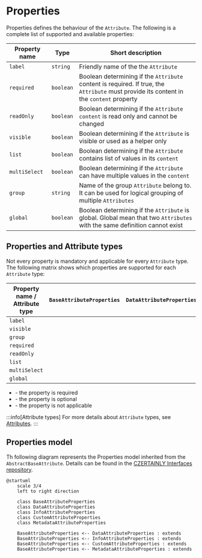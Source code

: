 # Properties

Properties defines the behaviour of the `Attribute`.
The following is a complete list of supported and available properties:

| Property name | Type      | Short description                                                                                                                       |
|---------------|-----------|-----------------------------------------------------------------------------------------------------------------------------------------|
| `label`       | `string`  | Friendly name of the the `Attribute`                                                                                                    |
| `required`    | `boolean` | Boolean determining if the `Attribute` content is required. If true, the `Attribute` must provide its content in the `content` property |
| `readOnly`    | `boolean` | Boolean determining if the `Attribute` `content` is read only and cannot be changed                                                     |
| `visible`     | `boolean` | Boolean determining if the `Attribute` is visible or used as a helper only                                                              |
| `list`        | `boolean` | Boolean determining if the `Attribute` contains list of values in its `content`                                                         |
| `multiSelect` | `boolean` | Boolean determining if the `Attribute` can have multiple values in the `content`                                                        |
| `group`       | `string`  | Name of the group `Attribute` belong to. It can be used for logical grouping of multiple `Attributes`                                   |
| `global`      | `boolean` | Boolean determining if the `Attribute` is global. Global mean that two `Attributes` with the same definition cannot exist               |

## Properties and Attribute types

Not every property is mandatory and applicable for every `Attribute` type. The following matrix shows which properties are supported for each `Attribute` type:

| Property name / Attribute type | `BaseAttributeProperties`                    | `DataAttributeProperties`                           | `InfoAttributeProperties`                    | `CustomAttributeProperties`                  | `MetadataAttributeProperties`                |
|--------------------------------|----------------------------------------------|-----------------------------------------------------|----------------------------------------------|----------------------------------------------|----------------------------------------------|
| `label`                        | <span class="badge badge--success"></span>   | <span class="badge badge--success" size="s"></span> | <span class="badge badge--success"></span>   | <span class="badge badge--success"></span>   | <span class="badge badge--success"></span>   |
| `visible`                      | <span class="badge badge--success"></span>   | <span class="badge badge--success"></span>          | <span class="badge badge--success"></span>   | <span class="badge badge--success"></span>   | <span class="badge badge--success"></span>   |
| `group`                        | <span class="badge badge--danger"></span>    | <span class="badge badge--danger"></span>           | <span class="badge badge--danger"></span>    | <span class="badge badge--danger"></span>    | <span class="badge badge--danger"></span>    |
| `required`                     | <span class="badge badge--secondary"></span> | <span class="badge badge--success"></span>          | <span class="badge badge--secondary"></span> | <span class="badge badge--success"></span>   | <span class="badge badge--secondary"></span> |
| `readOnly`                     | <span class="badge badge--secondary"></span> | <span class="badge badge--success"></span>          | <span class="badge badge--secondary"></span> | <span class="badge badge--success"></span>   | <span class="badge badge--secondary"></span> |
| `list`                         | <span class="badge badge--secondary"></span> | <span class="badge badge--success"></span>          | <span class="badge badge--secondary"></span> | <span class="badge badge--success"></span>   | <span class="badge badge--secondary"></span> |
| `multiSelect`                  | <span class="badge badge--secondary"></span> | <span class="badge badge--success"></span>          | <span class="badge badge--secondary"></span> | <span class="badge badge--success"></span>   | <span class="badge badge--secondary"></span> |
| `global`                       | <span class="badge badge--secondary"></span> | <span class="badge badge--secondary"></span>        | <span class="badge badge--secondary"></span> | <span class="badge badge--secondary"></span> | <span class="badge badge--danger"></span>    |

- <span class="badge badge--success" size="s"></span> - the property is required
- <span class="badge badge--danger"></span> - the property is optional
- <span class="badge badge--secondary"></span> - the property is not applicable

:::info[Attribute types]
For more details about `Attribute` types, see [Attributes](attributes).
:::

## Properties model

Th following diagram represents the Properties model inherited from the `AbstractBaseAttribute`. Details can be found in the [CZERTAINLY Interfaces repository](https://github.com/3KeyCompany/CZERTAINLY-Interfaces/tree/master/src/main/java/com/czertainly/api/model/common/attribute/v2/properties).

```plantuml
@startuml
    scale 3/4
    left to right direction
    
    class BaseAttributeProperties
    class DataAttributeProperties
    class InfoAttributeProperties
    class CustomAttributeProperties
    class MetadataAttributeProperties
  
    BaseAttributeProperties <-- DataAttributeProperties : extends
    BaseAttributeProperties <-- InfoAttributeProperties : extends
    BaseAttributeProperties <-- CustomAttributeProperties : extends
    BaseAttributeProperties <-- MetadataAttributeProperties : extends
```